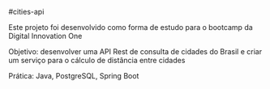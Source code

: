 #cities-api

Este projeto foi desenvolvido como forma de estudo para o bootcamp da Digital Innovation One

Objetivo: desenvolver uma API Rest de consulta de cidades do Brasil e criar um serviço para o cálculo de distância entre cidades

Prática: Java, PostgreSQL, Spring Boot
